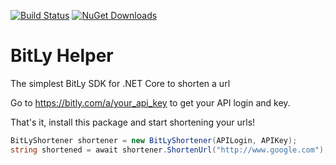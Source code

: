 [![Build Status](https://dev.azure.com/sebagomez/bitlyhelper/_apis/build/status/sebagomez.bitlyhelper?branchName=master)](https://dev.azure.com/sebagomez/bitlyhelper/_build/latest?definitionId=11&branchName=master)
[![NuGet Downloads](https://img.shields.io/nuget/dt/Sebagomez.BitLyHelper.svg?label=NuGet%20downloads)](https://www.nuget.org/packages/Sebagomez.BitLyHelper/)

# BitLy Helper
The simplest BitLy SDK for .NET Core to shorten a url

Go to https://bitly.com/a/your_api_key to get your API login and key.

That's it, install this package and start shortening your urls!

```c#
BitLyShortener shortener = new BitLyShortener(APILogin, APIKey);
string shortened = await shortener.ShortenUrl("http://www.google.com");
```